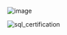 ![image](https://github.com/dannyr122/hw8/assets/159511270/84346c7a-2d69-4875-bd64-5ef1f08490c8)


![sql_certification](https://github.com/dannyr122/CSC-33600/assets/159511270/7da3517b-813b-47f8-9162-824db61c2e85)
